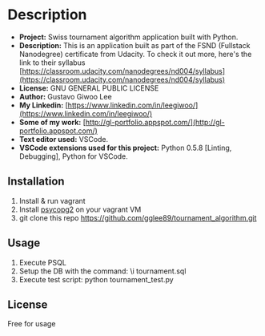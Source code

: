 # Description
- **Project:** Swiss tournament algorithm application built with Python.
- **Description:** This is an application built as part of the FSND (Fullstack Nanodegree) certificate from Udacity. To check it out more, here's the link to their syllabus [https://classroom.udacity.com/nanodegrees/nd004/syllabus](https://classroom.udacity.com/nanodegrees/nd004/syllabus)
- **License:** GNU GENERAL PUBLIC LICENSE
- **Author:** Gustavo Giwoo Lee
- **My Linkedin:** [https://www.linkedin.com/in/leegiwoo/](https://www.linkedin.com/in/leegiwoo/)
- **Some of my work:** [http://gl-portfolio.appspot.com/](http://gl-portfolio.appspot.com/)
- **Text editor used:** VSCode.
- **VSCode extensions used for this project:** Python 0.5.8 [Linting, Debugging], Python for VSCode.

## Installation
1. Install & run vagrant
2. Install [psycopg2](http://initd.org/psycopg/) on your vagrant VM
3. git clone this repo https://github.com/gglee89/tournament_algorithm.git

## Usage
1. Execute PSQL
2. Setup the DB with the command: \i tournament.sql
3. Execute test script: python tournament_test.py

## License
Free for usage
